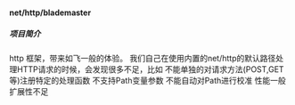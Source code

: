 #### net/http/blademaster

##### 项目简介

http 框架，带来如飞一般的体验。
我们自己在使用内置的net/http的默认路径处理HTTP请求的时候，会发现很多不足，比如
不能单独的对请求方法(POST,GET等)注册特定的处理函数
不支持Path变量参数
不能自动对Path进行校准
性能一般
扩展性不足
